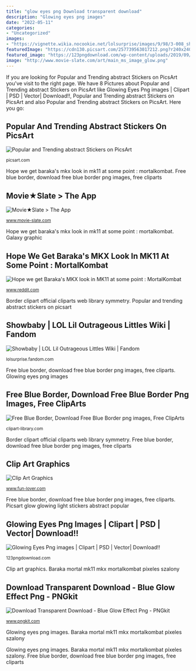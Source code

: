 ```yaml
---
title: "glow eyes png Download transparent download"
description: "Glowing eyes png images"
date: "2022-05-11"
categories:
- "Uncategorized"
images:
- "https://vignette.wikia.nocookie.net/lolsurprise/images/9/98/3-008_showbaby.png/revision/latest?cb=20180102234723"
featuredImage: "https://cdn130.picsart.com/257739563017212.png?r240x240"
featured_image: "https://123pngdownload.com/wp-content/uploads/2019/09/blue-glowing-eyes-300x300.png"
image: "http://www.movie-slate.com/art/main_ms_image_glow.png"
---
```


If you are looking for Popular and Trending abstract Stickers on PicsArt you've visit to the right page. We have 8 Pictures about Popular and Trending abstract Stickers on PicsArt like Glowing Eyes Png images | Clipart | PSD | Vector| Download!!, Popular and Trending abstract Stickers on PicsArt and also Popular and Trending abstract Stickers on PicsArt. Here you go:

## Popular And Trending Abstract Stickers On PicsArt

![Popular and Trending abstract Stickers on PicsArt](https://cdn130.picsart.com/257739563017212.png?r240x240 "Movie★slate &gt; the app")

<small>picsart.com</small>

Hope we get baraka&#039;s mkx look in mk11 at some point : mortalkombat. Free blue border, download free blue border png images, free cliparts

## Movie★Slate &gt; The App

![Movie★Slate &gt; The App](http://www.movie-slate.com/art/main_ms_image_glow.png "Clip art graphics")

<small>www.movie-slate.com</small>

Hope we get baraka&#039;s mkx look in mk11 at some point : mortalkombat. Galaxy graphic

## Hope We Get Baraka&#039;s MKX Look In MK11 At Some Point : MortalKombat

![Hope we get Baraka&#039;s MKX look in MK11 at some point : MortalKombat](https://i.redd.it/i65sk94uful41.png "Popular and trending abstract stickers on picsart")

<small>www.reddit.com</small>

Border clipart official cliparts web library symmetry. Popular and trending abstract stickers on picsart

## Showbaby | LOL Lil Outrageous Littles Wiki | Fandom

![Showbaby | LOL Lil Outrageous Littles Wiki | Fandom](https://vignette.wikia.nocookie.net/lolsurprise/images/9/98/3-008_showbaby.png/revision/latest?cb=20180102234723 "Movie★slate &gt; the app")

<small>lolsurprise.fandom.com</small>

Free blue border, download free blue border png images, free cliparts. Glowing eyes png images

## Free Blue Border, Download Free Blue Border Png Images, Free ClipArts

![Free Blue Border, Download Free Blue Border png images, Free ClipArts](http://clipart-library.com/images/rTnrMpEGc.png "Baraka mortal mk11 mkx mortalkombat píxeles szalony")

<small>clipart-library.com</small>

Border clipart official cliparts web library symmetry. Free blue border, download free blue border png images, free cliparts

## Clip Art Graphics

![Clip Art Graphics](http://www.fun-lover.com/graphic-shop/Clips/images/Galaxies/galaxy-02.png "Clip art graphics")

<small>www.fun-lover.com</small>

Free blue border, download free blue border png images, free cliparts. Picsart glow glowing light stickers abstract popular

## Glowing Eyes Png Images | Clipart | PSD | Vector| Download!!

![Glowing Eyes Png images | Clipart | PSD | Vector| Download!!](https://123pngdownload.com/wp-content/uploads/2019/09/blue-glowing-eyes-300x300.png "Popular and trending abstract stickers on picsart")

<small>123pngdownload.com</small>

Clip art graphics. Baraka mortal mk11 mkx mortalkombat píxeles szalony

## Download Transparent Download - Blue Glow Effect Png - PNGkit

![Download Transparent Download - Blue Glow Effect Png - PNGkit](https://www.pngkit.com/png/detail/3-37028_download-blue-glow-effect-png.png "Hope we get baraka&#039;s mkx look in mk11 at some point : mortalkombat")

<small>www.pngkit.com</small>

Glowing eyes png images. Baraka mortal mk11 mkx mortalkombat píxeles szalony

Glowing eyes png images. Baraka mortal mk11 mkx mortalkombat píxeles szalony. Free blue border, download free blue border png images, free cliparts

